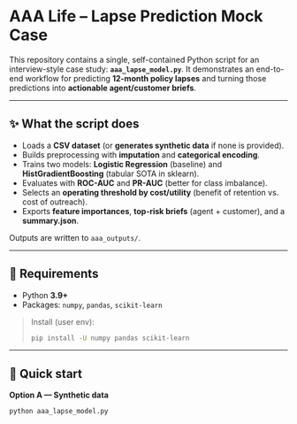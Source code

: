 # AAA Life – Lapse Prediction Mock Case

This repository contains a single, self-contained Python script for an interview-style case study:
**`aaa_lapse_model.py`**. It demonstrates an end-to-end workflow for predicting **12-month policy lapses**
and turning those predictions into **actionable agent/customer briefs**.

---

## ✨ What the script does

- Loads a **CSV dataset** (or **generates synthetic data** if none is provided).
- Builds preprocessing with **imputation** and **categorical encoding**.
- Trains two models: **Logistic Regression** (baseline) and **HistGradientBoosting** (tabular SOTA in sklearn).
- Evaluates with **ROC-AUC** and **PR-AUC** (better for class imbalance).
- Selects an **operating threshold by cost/utility** (benefit of retention vs. cost of outreach).
- Exports **feature importances**, **top-risk briefs** (agent + customer), and a **summary.json**.

Outputs are written to `aaa_outputs/`.

---

## 🧱 Requirements

- Python **3.9+**
- Packages: `numpy`, `pandas`, `scikit-learn`

> Install (user env):  
> ```bash
> pip install -U numpy pandas scikit-learn
> ```

---

## 🚀 Quick start

**Option A — Synthetic data**
```bash
python aaa_lapse_model.py


